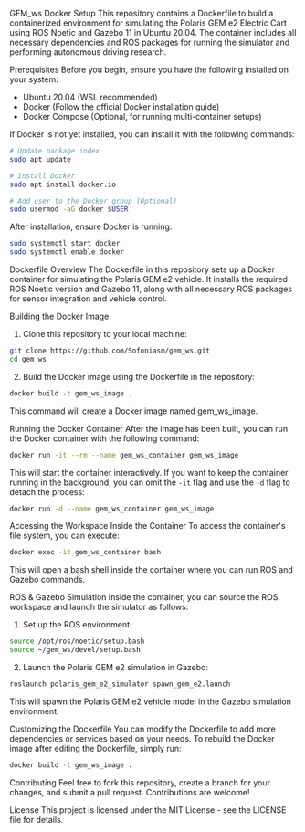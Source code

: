 GEM_ws Docker Setup
This repository contains a Dockerfile to build a containerized environment for simulating the Polaris GEM e2 Electric Cart using ROS Noetic and Gazebo 11 in Ubuntu 20.04. The container includes all necessary dependencies and ROS packages for running the simulator and performing autonomous driving research.

Prerequisites
Before you begin, ensure you have the following installed on your system:
- Ubuntu 20.04 (WSL recommended)
- Docker (Follow the official Docker installation guide)
- Docker Compose (Optional, for running multi-container setups)

If Docker is not yet installed, you can install it with the following commands:
```bash
# Update package index
sudo apt update

# Install Docker
sudo apt install docker.io

# Add user to the Docker group (Optional)
sudo usermod -aG docker $USER
```

After installation, ensure Docker is running:
```bash
sudo systemctl start docker
sudo systemctl enable docker
```
Dockerfile Overview
The Dockerfile in this repository sets up a Docker container for simulating the Polaris GEM e2 vehicle. It installs the required ROS Noetic version and Gazebo 11, along with all necessary ROS packages for sensor integration and vehicle control.

Building the Docker Image
1. Clone this repository to your local machine:
```bash
git clone https://github.com/Sofoniasm/gem_ws.git
cd gem_ws
```
2. Build the Docker image using the Dockerfile in the repository:
```bash
docker build -t gem_ws_image .
```
This command will create a Docker image named gem_ws_image.

Running the Docker Container
After the image has been built, you can run the Docker container with the following command:
```bash
docker run -it --rm --name gem_ws_container gem_ws_image
```
This will start the container interactively. If you want to keep the container running in the background, you can omit the `-it` flag and use the `-d` flag to detach the process:
```bash
docker run -d --name gem_ws_container gem_ws_image
```

Accessing the Workspace Inside the Container
To access the container's file system, you can execute:
```bash
docker exec -it gem_ws_container bash
```
This will open a bash shell inside the container where you can run ROS and Gazebo commands.

ROS & Gazebo Simulation
Inside the container, you can source the ROS workspace and launch the simulator as follows:
1. Set up the ROS environment:
```bash
source /opt/ros/noetic/setup.bash
source ~/gem_ws/devel/setup.bash
```
2. Launch the Polaris GEM e2 simulation in Gazebo:
```bash
roslaunch polaris_gem_e2_simulator spawn_gem_e2.launch
```
This will spawn the Polaris GEM e2 vehicle model in the Gazebo simulation environment.

Customizing the Dockerfile
You can modify the Dockerfile to add more dependencies or services based on your needs. To rebuild the Docker image after editing the Dockerfile, simply run:
```bash
docker build -t gem_ws_image .
```

Contributing
Feel free to fork this repository, create a branch for your changes, and submit a pull request. Contributions are welcome!

License
This project is licensed under the MIT License - see the LICENSE file for details.

